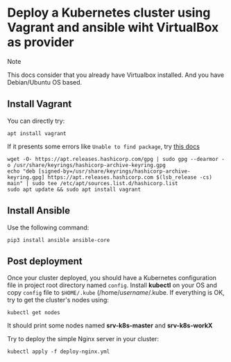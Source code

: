 # Deploy a Kubernetes cluster using Vagrant and ansible wiht VirtualBox as provider

> [!NOTE]
> This docs consider that you already have Virtualbox installed.
> And you have Debian/Ubuntu OS based.

## Install Vagrant
You can directly try:
```
apt install vagrant
```

If it presents some errors like `Unable to find package`, try [this docs](https://developer.hashicorp.com/vagrant/downloads)

```
wget -O- https://apt.releases.hashicorp.com/gpg | sudo gpg --dearmor -o /usr/share/keyrings/hashicorp-archive-keyring.gpg
echo "deb [signed-by=/usr/share/keyrings/hashicorp-archive-keyring.gpg] https://apt.releases.hashicorp.com $(lsb_release -cs) main" | sudo tee /etc/apt/sources.list.d/hashicorp.list
sudo apt update && sudo apt install vagrant
```

## Install Ansible
Use the following command:
```
pip3 install ansible ansible-core
```

## Post deployment
Once your cluster deployed, you should have a Kubernetes configuration file in project root directory named `config`.
Install **kubectl** on your OS and copy `config` file to `$HOME/.kube` (/home/_username_/.kube.
If everything is OK, try to get the cluster's nodes using:
```
kubectl get nodes
```
It should print some nodes named **srv-k8s-master** and **srv-k8s-workX**

Try to deploy the simple Nginx server in your cluster:
```
kubectl apply -f deploy-nginx.yml
```